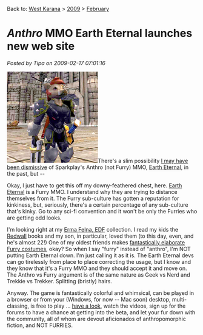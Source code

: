 Back to: [West Karana](/posts/westkarana.md) > [2009](/posts/2009/westkarana.md) > [February](./westkarana.md)
# *Anthro* MMO Earth Eternal launches new web site

*Posted by Tipa on 2009-02-17 07:01:16*

![](../../../uploads/2009/02/pigsinspace.jpg "pigsinspace")There's a slim possibility [I may have been dismissive](http://www.massively.com/2008/07/25/furries-let-their-tails-down-in-earth-eternal/) of Sparkplay's Anthro (not Furry) MMO, [Earth Eternal](http://www.eartheternal.com/), in the past, but --

Okay, I just have to get this off my downy-feathered chest, here. [Earth Eternal](http://www.eartheternal.com/) is a Furry MMO. I understand why they are trying to distance themselves from it. The Furry sub-culture has gotten a reputation for kinkiness, but, seriously, there's a certain percentage of any sub-culture that's kinky. Go to any sci-fi convention and it won't be only the Furries who are getting odd looks.

I'm looking right at my [Erma Felna, EDF](http://en.wikipedia.org/wiki/index.html?curid=1464199) collection. I read my kids the [Redwall](http://en.wikipedia.org/wiki/Redwall) books and my son, in particular, loved them (to this day, even, and he's almost 22!) One of my oldest friends makes [fantastically elaborate Furry costumes](http://www.avians.net/~legend/Fursuit.html), okay? So when I say "furry" instead of "anthro", I'm NOT putting Earth Eternal down. I'm just calling it as it is. The Earth Eternal devs can go tirelessly from place to place correcting the usage, but I know and they know that it's a Furry MMO and they should accept it and move on. The Anthro vs Furry argument is of the same nature as Geek vs Nerd and Trekkie vs Trekker. Splitting (bristly) hairs.

Anyway. The game is fantastically colorful and whimsical, can be played in a browser or from your (Windows, for now -- Mac soon) desktop, multi-classing, is free to play ... [have a look](http://www.eartheternal.com/), watch the videos, sign up for the forums to have a chance at getting into the beta, and let your fur down with the community, all of whom are devout aficionados of anthropomorphic fiction, and NOT FURRIES.


